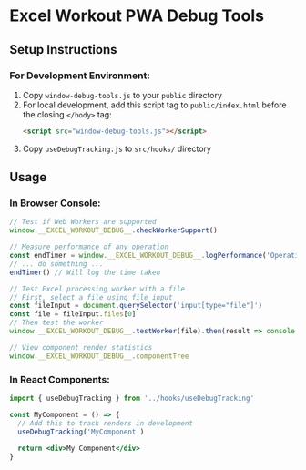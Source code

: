 # Excel Workout PWA Debug Tools

## Setup Instructions

### For Development Environment:

1. Copy `window-debug-tools.js` to your `public` directory
2. For local development, add this script tag to `public/index.html` before the closing `</body>` tag:
   ```html
   <script src="window-debug-tools.js"></script>
   ```
3. Copy `useDebugTracking.js` to `src/hooks/` directory

## Usage

### In Browser Console:

```javascript
// Test if Web Workers are supported
window.__EXCEL_WORKOUT_DEBUG__.checkWorkerSupport()

// Measure performance of any operation
const endTimer = window.__EXCEL_WORKOUT_DEBUG__.logPerformance('Operation Name')
// ... do something ...
endTimer() // Will log the time taken

// Test Excel processing worker with a file
// First, select a file using file input
const fileInput = document.querySelector('input[type="file"]')
const file = fileInput.files[0]
// Then test the worker
window.__EXCEL_WORKOUT_DEBUG__.testWorker(file).then(result => console.log(result))

// View component render statistics
window.__EXCEL_WORKOUT_DEBUG__.componentTree
```

### In React Components:

```jsx
import { useDebugTracking } from '../hooks/useDebugTracking'

const MyComponent = () => {
  // Add this to track renders in development
  useDebugTracking('MyComponent')
  
  return <div>My Component</div>
}
```
